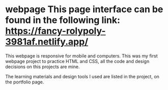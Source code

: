 # webpage This page interface can be found in the following link: https://fancy-rolypoly-3981af.netlify.app/ 
This webpage is responsive for mobile and computers.
This was my first webpage project to practice HTML and CSS, all the code and design decisions on this projects are mine. 

The learning materials and design tools I used are listed in the project, on the portfolio page.

